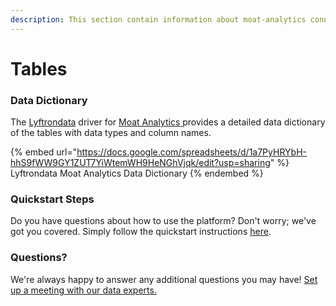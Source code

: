 ```yaml
---
description: This section contain information about moat-analytics connector tables information
---
```


# Tables

### Data Dictionary

The [Lyftrondata](https://www.lyftrondata.com/) driver for [Moat Analytics](https://www.lyftrondata.com/integration/moat-analytics/)[ ](https://www.lyftrondata.com/integration/moat-analytics/)provides a detailed data dictionary of the tables with data types and column names.

{% embed url="https://docs.google.com/spreadsheets/d/1a7PyHRYbH-hhS9fWW9GY1ZUT7YiWtemWH9HeNGhVjqk/edit?usp=sharing" %}
Lyftrondata Moat Analytics Data Dictionary
{% endembed %}

### Quickstart Steps

Do you have questions about how to use the platform? Don't worry; we've got you covered. Simply follow the quickstart instructions [here](../../../../quickstart-steps.md).

### Questions? <a href="#questions" id="questions"></a>

We're always happy to answer any additional questions you may have! [Set up a meeting with our data experts.](https://www.lyftrondata.com/book-a-meeting/)

